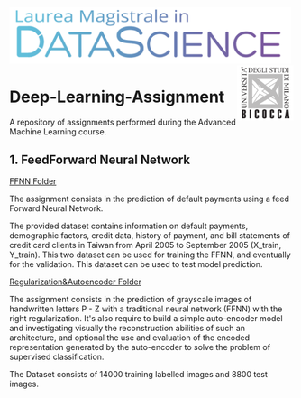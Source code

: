 <p float="left">

 <img src="https://github.com/rconfa/Deep-Learning-Assignment/blob/main/images/DSLogo.png" width = "500"/>
 <img src="https://github.com/rconfa/Deep-Learning-Assignment/blob/main/images/BicoccaLogo.png" width = "100" align="right"/>
</p>

# Deep-Learning-Assignment
A repository of assignments performed during the Advanced Machine Learning course. 

## 1. FeedForward Neural Network

[FFNN Folder](Assignment1-FFNN/)

The assignment consists in the prediction of default payments using a feed Forward Neural Network.

The provided dataset contains information on default payments, demographic factors, credit data, history of payment, and bill statements of credit card clients in Taiwan from April 2005 to September 2005 (X_train, Y_train). This two dataset can be used for training the FFNN, and eventually for the validation. This dataset can be used to test model prediction.


[Regularization&Autoencoder Folder](Assignment2-Regularization&Autoencoder/)

The assignment consists in the prediction of grayscale images of handwritten letters P - Z with a traditional neural network (FFNN) with the right regularization. It's also require to build a simple auto-encoder model and investigating visually the reconstruction abilities of such an architecture, and optional the use and evaluation of the encoded representation generated by the auto-encoder to solve the problem of supervised classification.

The Dataset consists of 14000 training labelled images and 8800 test images.
